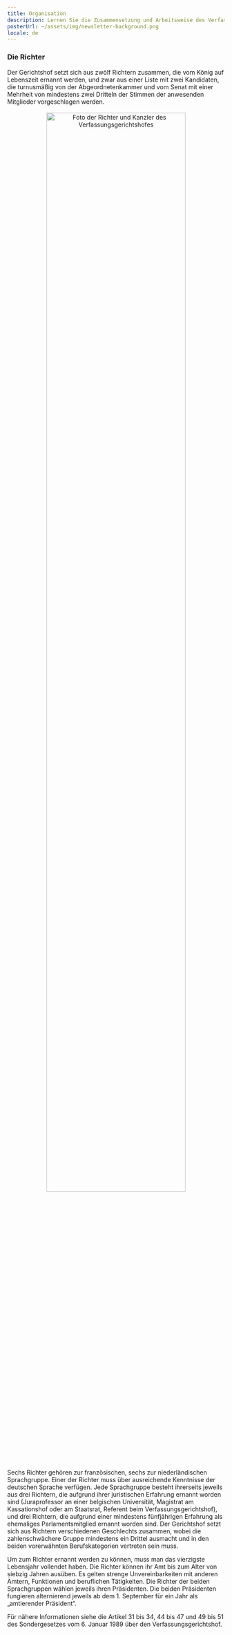 ```yaml
---
title: Organisation
description: Lernen Sie die Zusammensetzung und Arbeitsweise des Verfassungsgerichtshofs kennen
posterUrl: ~/assets/img/newsletter-background.png
locale: de
---
```


### Die Richter

Der Gerichtshof setzt sich aus zwölf Richtern zusammen, die vom König auf Lebenszeit ernannt werden, und zwar aus einer Liste mit zwei Kandidaten, die turnusmäßig von der Abgeordnetenkammer und vom Senat mit einer Mehrheit von mindestens zwei Dritteln der Stimmen der anwesenden Mitglieder vorgeschlagen werden.
<br>
<br>
<img src="/img/Y-0050.jpg" alt="Foto der Richter und Kanzler des Verfassungsgerichtshofes" width="3000" height="2000" style="display:block;margin-left:auto;margin-right:auto;width:80%;height:auto;text-align:center;" />
<br>
Sechs Richter gehören zur französischen, sechs zur niederländischen Sprachgruppe. Einer der Richter muss über ausreichende Kenntnisse der deutschen Sprache verfügen. Jede Sprachgruppe besteht ihrerseits jeweils aus drei Richtern, die aufgrund ihrer juristischen Erfahrung ernannt worden sind (Juraprofessor an einer belgischen Universität, Magistrat am Kassationshof oder am Staatsrat, Referent beim Verfassungsgerichtshof), und drei Richtern, die aufgrund einer mindestens fünfjährigen Erfahrung als ehemaliges Parlamentsmitglied ernannt worden sind. Der Gerichtshof setzt sich aus Richtern verschiedenen Geschlechts zusammen, wobei die zahlenschwächere Gruppe mindestens ein Drittel ausmacht und in den beiden vorerwähnten Berufskategorien vertreten sein muss.

Um zum Richter ernannt werden zu können, muss man das vierzigste Lebensjahr vollendet haben. Die Richter können ihr Amt bis zum Alter von siebzig Jahren ausüben. Es gelten strenge Unvereinbarkeiten mit anderen Ämtern, Funktionen und beruflichen Tätigkeiten. Die Richter der beiden Sprachgruppen wählen jeweils ihren Präsidenten. Die beiden Präsidenten fungieren alternierend jeweils ab dem 1. September für ein Jahr als „amtierender Präsident“.

Für nähere Informationen siehe die Artikel 31 bis 34, 44 bis 47 und 49 bis 51 des Sondergesetzes vom 6. Januar 1989 über den Verfassungsgerichtshof.
